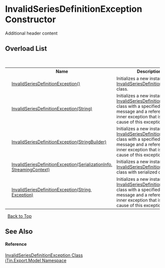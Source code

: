 # InvalidSeriesDefinitionException Constructor 
Additional header content 


## Overload List
&nbsp;<table><tr><th></th><th>Name</th><th>Description</th></tr><tr><td>![Public method](media/pubmethod.gif "Public method")</td><td><a href="M_iTin_Export_Model_InvalidSeriesDefinitionException__ctor">InvalidSeriesDefinitionException()</a></td><td>
Initializes a new instance of the <a href="T_iTin_Export_Model_InvalidSeriesDefinitionException">InvalidSeriesDefinitionException</a> class.</td></tr><tr><td>![Public method](media/pubmethod.gif "Public method")</td><td><a href="M_iTin_Export_Model_InvalidSeriesDefinitionException__ctor_2">InvalidSeriesDefinitionException(String)</a></td><td>
Initializes a new instance of the <a href="T_iTin_Export_Model_InvalidSeriesDefinitionException">InvalidSeriesDefinitionException</a> class with a specified error message and a reference to the inner exception that is the cause of this exception.</td></tr><tr><td>![Public method](media/pubmethod.gif "Public method")</td><td><a href="M_iTin_Export_Model_InvalidSeriesDefinitionException__ctor_4">InvalidSeriesDefinitionException(StringBuilder)</a></td><td>
Initializes a new instance of the <a href="T_iTin_Export_Model_InvalidSeriesDefinitionException">InvalidSeriesDefinitionException</a> class with a specified error message and a reference to the inner exception that is the cause of this exception.</td></tr><tr><td>![Protected method](media/protmethod.gif "Protected method")</td><td><a href="M_iTin_Export_Model_InvalidSeriesDefinitionException__ctor_1">InvalidSeriesDefinitionException(SerializationInfo, StreamingContext)</a></td><td>
Initializes a new instance of the <a href="T_iTin_Export_Model_InvalidSeriesDefinitionException">InvalidSeriesDefinitionException</a> class with serialized data.</td></tr><tr><td>![Public method](media/pubmethod.gif "Public method")</td><td><a href="M_iTin_Export_Model_InvalidSeriesDefinitionException__ctor_3">InvalidSeriesDefinitionException(String, Exception)</a></td><td>
Initializes a new instance of the <a href="T_iTin_Export_Model_InvalidSeriesDefinitionException">InvalidSeriesDefinitionException</a> class with a specified error message and a reference to the inner exception that is the cause of this exception.</td></tr></table>&nbsp;
<a href="#invalidseriesdefinitionexception-constructor">Back to Top</a>

## See Also


#### Reference
<a href="T_iTin_Export_Model_InvalidSeriesDefinitionException">InvalidSeriesDefinitionException Class</a><br /><a href="N_iTin_Export_Model">iTin.Export.Model Namespace</a><br />